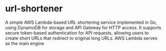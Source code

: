 # url-shortener


A simple AWS Lambda-based URL shortening service implemented in Go, using DynamoDB for storage and API Gateway for HTTP access. It supports secure token-based authentication for API requests, allowing users to create short URLs that redirect to original long URLs. AWS Lambda serves as the main engine
